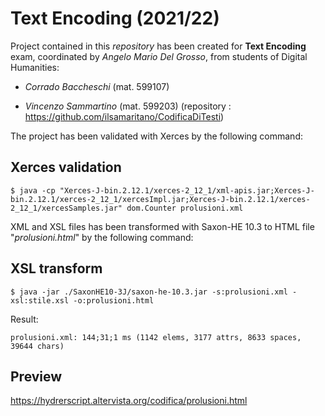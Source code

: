 # Text Encoding (2021/22)
Project contained in this <i>repository</i> has been created for <b>Text Encoding</b> exam, coordinated by <i>Angelo Mario Del Grosso</i>, from students of Digital Humanities:
- <i>Corrado Baccheschi</i> (mat. 599107)

- <i>Vincenzo Sammartino</i> (mat. 599203)  (repository : https://github.com/ilsamaritano/CodificaDiTesti)

The project has been validated with Xerces by the following command:

## Xerces validation

```shell
$ java -cp "Xerces-J-bin.2.12.1/xerces-2_12_1/xml-apis.jar;Xerces-J-bin.2.12.1/xerces-2_12_1/xercesImpl.jar;Xerces-J-bin.2.12.1/xerces-2_12_1/xercesSamples.jar" dom.Counter prolusioni.xml
```

XML and XSL files has been transformed with Saxon-HE 10.3 to HTML file "<i>prolusioni.html</i>" by the following command:

## XSL transform

```shell
$ java -jar ./SaxonHE10-3J/saxon-he-10.3.jar -s:prolusioni.xml -xsl:stile.xsl -o:prolusioni.html
```
Result:
```
prolusioni.xml: 144;31;1 ms (1142 elems, 3177 attrs, 8633 spaces, 39644 chars)
```

## Preview

https://hydrerscript.altervista.org/codifica/prolusioni.html
